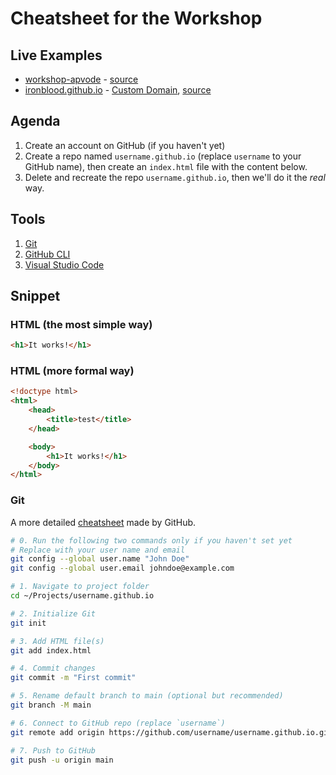 # Cheatsheet for the Workshop

## Live Examples

* [workshop-apvode](https://codebar-shanghai.github.io/workshop-apvode/) - [source](https://github.com/codebar-shanghai/workshop-apvode)
* [ironblood.github.io](https://ironblood.github.io/) - [Custom Domain](https://test.yangthecoder.com/), [source](https://github.com/IronBlood/ironblood.github.io)

## Agenda

1. Create an account on GitHub (if you haven't yet)
2. Create a repo named `username.github.io` (replace `username` to your GitHub name), then create an `index.html` file with the content below.
3. Delete and recreate the repo `username.github.io`, then we'll do it the *real* way.

## Tools

1. [Git](https://git-scm.com/)
2. [GitHub CLI](https://cli.github.com)
3. [Visual Studio Code](https://code.visualstudio.com/)

## Snippet

### HTML (the most simple way)

```html
<h1>It works!</h1>
```

### HTML (more formal way)

```html
<!doctype html>
<html>
    <head>
        <title>test</title>
    </head>

    <body>
        <h1>It works!</h1>
    </body>
</html>
```

### Git

A more detailed [cheatsheet](https://education.github.com/git-cheat-sheet-education.pdf) made by GitHub.

```bash
# 0. Run the following two commands only if you haven't set yet
# Replace with your user name and email
git config --global user.name "John Doe"
git config --global user.email johndoe@example.com

# 1. Navigate to project folder
cd ~/Projects/username.github.io

# 2. Initialize Git
git init

# 3. Add HTML file(s)
git add index.html

# 4. Commit changes
git commit -m "First commit"

# 5. Rename default branch to main (optional but recommended)
git branch -M main

# 6. Connect to GitHub repo (replace `username`)
git remote add origin https://github.com/username/username.github.io.git

# 7. Push to GitHub
git push -u origin main
```
